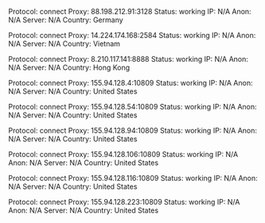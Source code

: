Protocol: connect
Proxy: 88.198.212.91:3128
Status: working
IP: N/A
Anon: N/A
Server: N/A
Country: Germany

Protocol: connect
Proxy: 14.224.174.168:2584
Status: working
IP: N/A
Anon: N/A
Server: N/A
Country: Vietnam

Protocol: connect
Proxy: 8.210.117.141:8888
Status: working
IP: N/A
Anon: N/A
Server: N/A
Country: Hong Kong

Protocol: connect
Proxy: 155.94.128.4:10809
Status: working
IP: N/A
Anon: N/A
Server: N/A
Country: United States

Protocol: connect
Proxy: 155.94.128.54:10809
Status: working
IP: N/A
Anon: N/A
Server: N/A
Country: United States

Protocol: connect
Proxy: 155.94.128.94:10809
Status: working
IP: N/A
Anon: N/A
Server: N/A
Country: United States

Protocol: connect
Proxy: 155.94.128.106:10809
Status: working
IP: N/A
Anon: N/A
Server: N/A
Country: United States

Protocol: connect
Proxy: 155.94.128.116:10809
Status: working
IP: N/A
Anon: N/A
Server: N/A
Country: United States

Protocol: connect
Proxy: 155.94.128.223:10809
Status: working
IP: N/A
Anon: N/A
Server: N/A
Country: United States

